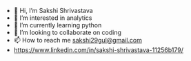 - 👋 Hi, I’m Sakshi Shrivastava
- 👀 I’m interested in analytics
- 🌱 I’m currently learning python
- 💞️ I’m looking to collaborate on coding
- 📫 How to reach me sakshi29gul@gmail.com
- https://www.linkedin.com/in/sakshi-shrivastava-11256b179/

